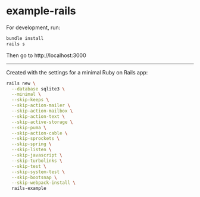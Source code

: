 # example-rails

For development, run:

```bash
bundle install
rails s
```

Then go to http://localhost:3000

---

Created with the settings for a minimal Ruby on Rails app:

```bash
rails new \
  --database sqlite3 \
  --minimal \
  --skip-keeps \
  --skip-action-mailer \
  --skip-action-mailbox \
  --skip-action-text \
  --skip-active-storage \
  --skip-puma \
  --skip-action-cable \
  --skip-sprockets \
  --skip-spring \
  --skip-listen \
  --skip-javascript \
  --skip-turbolinks \
  --skip-test \
  --skip-system-test \
  --skip-bootsnap \
  --skip-webpack-install \
  rails-example
```
